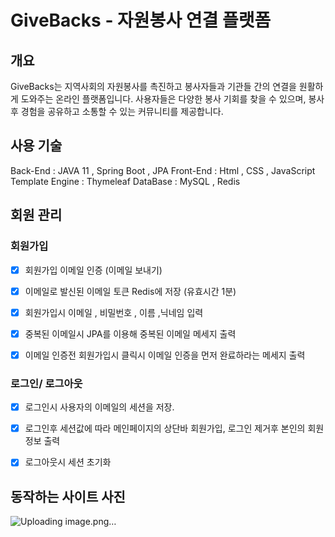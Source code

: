 # GiveBacks - 자원봉사 연결 플랫폼

## 개요

GiveBacks는 지역사회의 자원봉사를 촉진하고 봉사자들과 기관들 간의 연결을 원활하게 도와주는 온라인 플랫폼입니다. 
사용자들은 다양한 봉사 기회를 찾을 수 있으며, 봉사 후 경험을 공유하고 소통할 수 있는 커뮤니티를 제공합니다.

## 사용 기술

Back-End : JAVA 11 , Spring Boot , JPA
Front-End : Html , CSS , JavaScript
Template Engine : Thymeleaf
DataBase :  MySQL , Redis

## 회원 관리
### 회원가입
- [x] 회원가입 이메일 인증 (이메일 보내기)
- [x] 이메일로 발신된 이메일 토큰 Redis에 저장 (유효시간 1분)
- [x] 회원가입시 이메일 , 비밀번호 , 이름 ,닉네임 입력
- [x] 중복된 이메일시 JPA를 이용해 중복된 이메일 메세지 출력
- [x] 이메일 인증전 회원가입시 클릭시 이메일 인증을 먼저 완료하라는 메세지 출력

      
### 로그인/ 로그아웃
- [x] 로그인시 사용자의 이메일의 세션을 저장.
- [x] 로그인후 세션값에 따라 메인페이지의 상단바 회원가입, 로그인 제거후 본인의 회원정보 출력
- [x] 로그아웃시 세션 초기화




## 동작하는 사이트 사진

![Uploading image.png…]()
